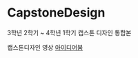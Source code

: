 # CapstoneDesign

3학년 2학기 ~ 4학년 1학기 캡스톤 디자인 통합본

캡스톤디자인 영상
<a href='http://www.ideaboom.net/project/project/view?seq=1108&page=2&comp_seq=70&order=reg'>아이디어붐</a>
